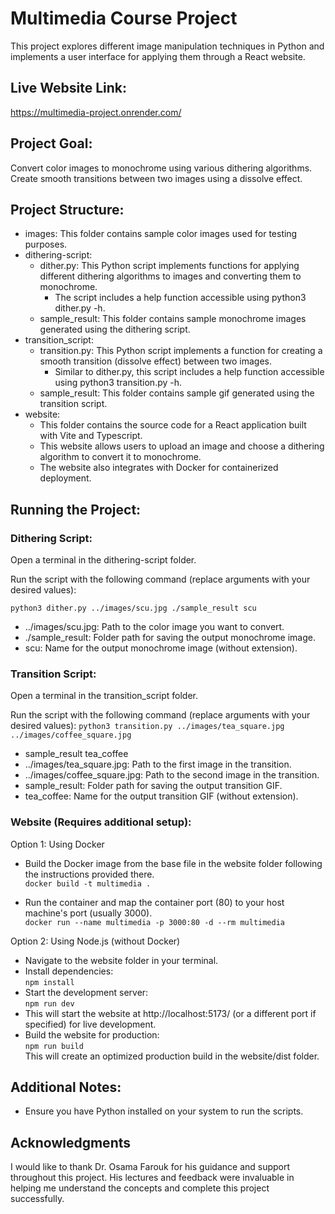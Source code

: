 # Multimedia Course Project

This project explores different image manipulation techniques in Python and implements a user interface for applying them through a React website.

## Live Website Link:
https://multimedia-project.onrender.com/

## Project Goal:

Convert color images to monochrome using various dithering algorithms.
Create smooth transitions between two images using a dissolve effect.

## Project Structure:

- images: This folder contains sample color images used for testing purposes.
- dithering-script:
    - dither.py: This Python script implements functions for applying different dithering algorithms to images and converting them to monochrome.
        - The script includes a help function accessible using python3 dither.py -h.
    - sample_result: This folder contains sample monochrome images generated using the dithering script.
- transition_script:
    - transition.py: This Python script implements a function for creating a smooth transition (dissolve effect) between two images.
        - Similar to dither.py, this script includes a help function accessible using python3 transition.py -h.
    - sample_result: This folder contains sample gif generated using the transition script.
- website:
    - This folder contains the source code for a React application built with Vite and Typescript.
    - This website allows users to upload an image and choose a dithering algorithm to convert it to monochrome.
    - The website also integrates with Docker for containerized deployment.
## Running the Project:

### Dithering Script:

Open a terminal in the dithering-script folder.

Run the script with the following command (replace arguments with your desired values):

`
python3 dither.py ../images/scu.jpg ./sample_result scu
`

- ../images/scu.jpg: Path to the color image you want to convert.
- ./sample_result: Folder path for saving the output monochrome image.
- scu: Name for the output monochrome image (without extension).
### Transition Script:

Open a terminal in the transition_script folder.


Run the script with the following command (replace arguments with your desired values):
`
python3 transition.py ../images/tea_square.jpg ../images/coffee_square.jpg
`
- sample_result tea_coffee
- ../images/tea_square.jpg: Path to the first image in the transition.
- ../images/coffee_square.jpg: Path to the second image in the transition.
- sample_result: Folder path for saving the output transition GIF.
- tea_coffee: Name for the output transition GIF (without extension).

### Website (Requires additional setup):

Option 1: Using Docker

- Build the Docker image from the base file in the website folder following the instructions provided there.  
`
docker build -t multimedia .
`

- Run the container and map the container port (80) to your host machine's port (usually 3000).  
`
docker run --name multimedia -p 3000:80 -d --rm multimedia
`

Option 2: Using Node.js (without Docker)

- Navigate to the website folder in your terminal.
- Install dependencies:  
`
npm install
`
- Start the development server:  
`
npm run dev
`
- This will start the website at http://localhost:5173/ (or a different port if specified) for live development.
- Build the website for production:  
`
npm run build
`  
This will create an optimized production build in the website/dist folder.

## Additional Notes:

- Ensure you have Python installed on your system to run the scripts.


## Acknowledgments

I would like to thank Dr. Osama Farouk for his guidance and support throughout this project. His lectures and feedback were invaluable in helping me understand the concepts and complete this project successfully.